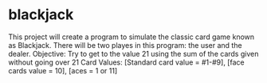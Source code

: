 # blackjack
This project will create a program to simulate the classic card game known as Blackjack. 
There will be two playes in this program: the user and the dealer. 
Objective: Try to get to the value 21 using the sum of the cards given without going over 21
Card Values: [Standard card value = #1-#9], [face cards value = 10], [aces = 1 or 11]

